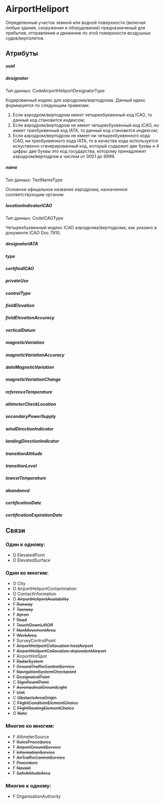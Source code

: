AirportHeliport
===============

Определенный участок земной или водной поверхности (включая любые здания, сооружения и оборудование)
предназначеный для прибытия, отправления и движение по этой поверхности воздушных судов/вертолетов.

## Атрибуты

##### uuid

##### designator
Тип данных: CodeAirportHeliportDesignatorType

Кодированный индекс для аэродрома/вертодрома. Данный идекс формируется по следующим правилам:

1. Если аэродром/вертодром имеет четырехбуквенный код ICAO, то данный код становится индексом;
2. Если аэродром/вертодром не имеет четырехбуквенный код ICAO, но имеет трехбуквенный код IATA, то данный код становится индексом;
3. Если аэродром/вертодром не имеет ни четырехбуквенного кода ICAO, ни трехбуквенного кода IATA, то в качестве кода используется искуственно сгенерированный код, который содержит две буквы и 4 цифры: две буквы это код государства, которому принадлежит аэродром/вертодром и числом от 0001 до 9999. 

##### name
Тип данных: TextNameType

Основное офицальное название аэродрома, назначенное соответствующим органом.

##### locationIndicatorICAO
Тип данных: CodeICAOType

Четырехбуквенный индекc ICAO аэродрома/вертодрома, как указано в документе ICAO Doc 7910.

##### designatorIATA

##### type

##### certifiedICAO

##### privateUse

##### controlType

##### fieldElevation

##### fieldElevationAccuracy

##### verticalDatum

##### magneticVariation

##### magneticVariationAccuracy

##### dateMagneticVariation

##### magneticVariationChange

##### referenceTemperature

##### altimeterCheckLocation

##### secondaryPowerSupply

##### windDirectionIndicator

##### landingDirectionIndicator

##### transitionAltitude

##### transitionLevel

##### lowestTemperature

##### abandoned

##### certificationDate

##### certificationExpirationDate

## Связи

### Один к одному:

- O ElevatedPoint
- O ElevatedSurface

### Один ко многим:

- O City
- O AirportHeliportContamination
- O ContactInformation
- O ~~AirportHeliportAvailability~~
- F ~~Runway~~
- F ~~Taxiway~~
- F ~~Apron~~
- F ~~Road~~
- F ~~TouchDownLiftOff~~
- F ~~NonMovementArea~~
- F ~~WorkArea~~
- F SurveyControlPoint
- F ~~AirportHeliportCollocation hostAirport~~
- F ~~AirportHeliportCollocation dependentAirport~~
- F AirportHotSpot
- F ~~RadarSystem~~
- F ~~GroundTrafficControlService~~
- F ~~NavigationSystemCheckpoint~~
- F ~~DesignatedPoint~~
- C ~~SignificantPoint~~
- F ~~AeronauticalGroundLight~~
- F ~~Unit~~
- C ~~ObstacleAreaOrigin~~
- C ~~FlightConditionElementChoice~~
- C ~~FlightRoutingElementChoice~~
- O ~~Note~~

### Многие ко многим:

- F AltimeterSource
- F ~~RulesProcedures~~
- F ~~AirportGroundService~~
- F ~~InformationService~~
- F ~~AirTrafficControlService~~
- F ~~Procedure~~
- F ~~Navaid~~
- F ~~SafeAltitudeArea~~

### Многие к одному:

- F OrganisationAuthority
